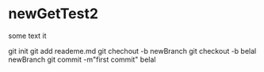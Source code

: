 # newGetTest2

some text it

git init
git add reademe.md
git chechout -b newBranch
git checkout -b belal newBranch
git commit -m"first commit"
belal
